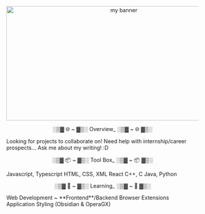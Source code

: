 <p align="center">
<img width="600" height="300" src="https://github.com/wheatleyinabox/wheatleyinabox/assets/43763110/23064edd-4641-487c-8c15-e6af53206ed5" alt="my banner">
</p>
          
<p align="center">░▒▓ 🌐 ~ ▓▒░ Overview_ ░▒▓ ~ 🌐 ▓▒░</p>   
Looking for projects to collaborate on!   
Need help with internship/career prospects...   
Ask me about my writing! :D     
<p align="center">░▒▓ 📦 ~ ▓▒░ Tool Box_ ░▒▓ ~ 📦 ▓▒░</p>        
Javascript, Typescript   
HTML, CSS, XML   
React   
C++, C   
Java, Python   
<p align="center">░▒▓ 🌱 ~ ▓▒░ Learning_ ░▒▓ ~ 🌱 ▓▒░</p>       
Web Development ~ **Frontend**/Backend   
Browser Extensions    
Application Styling (Obsidian & OperaGX)      
